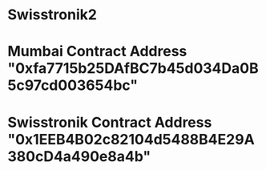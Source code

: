 # Swisstronik2
# Mumbai Contract Address "0xfa7715b25DAfBC7b45d034Da0B5c97cd003654bc"
# Swisstronik Contract Address "0x1EEB4B02c82104d5488B4E29A380cD4a490e8a4b"
